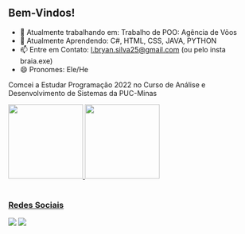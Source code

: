 ## Bem-Vindos!

- 🔭 Atualmente trabalhando em: Trabalho de POO: Agência de Võos
- 🌱 Atualmente Aprendendo: C#, HTML, CSS, JAVA, PYTHON
- 📫 Entre em Contato: l.bryan.silva25@gmail.com (ou pelo insta braia.exe)
- 😄 Pronomes: Ele/He

Comcei a Estudar Programação 2022 no Curso de Análise e Desenvolvimento de Sistemas da PUC-Minas

 <div>
  <a href="https://github.com/BryanQuintas">
  <img height="150em" src="https://github-readme-stats.vercel.app/api?username=BryanQuintas&show_icons=true&theme=tokyonight&include_all_commits=true&count_private=true"/>
  <img height="150em" src="https://github-readme-stats.vercel.app/api/top-langs/?username=BryanQuintas&layout=compact&langs_count=6&theme=tokyonight"/>
</div>
 
 <br>
 
### Redes Sociais
 
<div> 
  <a href="https://instagram.com/braia.exe" target="_blank"><img src="https://img.shields.io/badge/-Instagram-%23E4405F?style=for-the-badge&logo=instagram&logoColor=white" target="_blank"></a>
  <a href="https://www.linkedin.com/in/lucas-bryan-quintas-b51424232/" target="_blank"><img src="https://img.shields.io/badge/-LinkedIn-%230077B5?style=for-the-badge&logo=linkedin&logoColor=white" target="_blank"></a> 
</div>


<!-- 👯 I’m looking to collaborate on ...
- 🤔 I’m looking for help with ...
- 💬 Ask me about ...
-->
